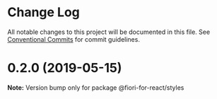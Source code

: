 # Change Log

All notable changes to this project will be documented in this file.
See [Conventional Commits](https://conventionalcommits.org) for commit guidelines.

# 0.2.0 (2019-05-15)

**Note:** Version bump only for package @fiori-for-react/styles
